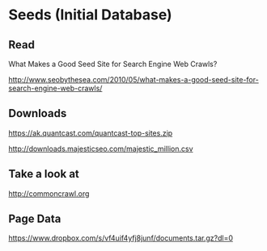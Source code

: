 Seeds (Initial Database)
========================


Read
----

What Makes a Good Seed Site for Search Engine Web Crawls?

http://www.seobythesea.com/2010/05/what-makes-a-good-seed-site-for-search-engine-web-crawls/


Downloads
---------

https://ak.quantcast.com/quantcast-top-sites.zip

http://downloads.majesticseo.com/majestic_million.csv


Take a look at
--------------

http://commoncrawl.org


Page Data
---------

https://www.dropbox.com/s/vf4uif4yfj8junf/documents.tar.gz?dl=0
